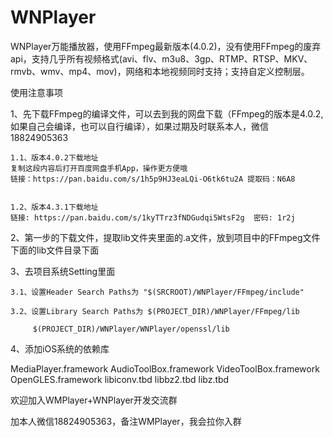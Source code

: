 # WNPlayer
WNPlayer万能播放器，使用FFmpeg最新版本(4.0.2)，没有使用FFmpeg的废弃api，支持几乎所有视频格式(avi、flv、m3u8、3gp、RTMP、RTSP、MKV、rmvb、wmv、mp4、mov)，网络和本地视频同时支持；支持自定义控制层。


使用注意事项

1、先下载FFmpeg的编译文件，可以去到我的网盘下载（FFmpeg的版本是4.0.2,如果自己会编译，也可以自行编译），如果过期及时联系本人，微信18824905363

    1.1、版本4.0.2下载地址
    复制这段内容后打开百度网盘手机App，操作更方便哦
    链接：https://pan.baidu.com/s/1h5p9HJ3eaLQi-O6tk6tu2A 提取码：N6A8
    
    
    1.2、版本4.3.1下载地址
    链接: https://pan.baidu.com/s/1kyTTrz3fNDGudqi5WtsF2g  密码: 1r2j


2、第一步的下载文件，提取lib文件夹里面的.a文件，放到项目中的FFmpeg文件下面的lib文件目录下面

3、去项目系统Setting里面

    3.1、设置Header Search Paths为 "$(SRCROOT)/WNPlayer/FFmpeg/include"

    3.2、设置Library Search Paths为 $(PROJECT_DIR)/WNPlayer/FFmpeg/lib
    
         $(PROJECT_DIR)/WNPlayer/WNPlayer/openssl/lib

4、添加iOS系统的依赖库

MediaPlayer.framework
AudioToolBox.framework
VideoToolBox.framework
OpenGLES.framework
libiconv.tbd
libbz2.tbd
libz.tbd


欢迎加入WMPlayer+WNPlayer开发交流群

加本人微信18824905363，备注WMPlayer，我会拉你入群
